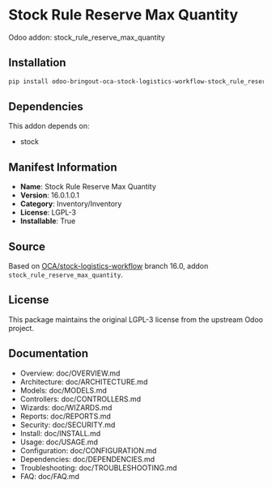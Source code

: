 # Stock Rule Reserve Max Quantity

Odoo addon: stock_rule_reserve_max_quantity

## Installation

```bash
pip install odoo-bringout-oca-stock-logistics-workflow-stock_rule_reserve_max_quantity
```

## Dependencies

This addon depends on:
- stock

## Manifest Information

- **Name**: Stock Rule Reserve Max Quantity
- **Version**: 16.0.1.0.1
- **Category**: Inventory/Inventory
- **License**: LGPL-3
- **Installable**: True

## Source

Based on [OCA/stock-logistics-workflow](https://github.com/OCA/stock-logistics-workflow) branch 16.0, addon `stock_rule_reserve_max_quantity`.

## License

This package maintains the original LGPL-3 license from the upstream Odoo project.

## Documentation

- Overview: doc/OVERVIEW.md
- Architecture: doc/ARCHITECTURE.md
- Models: doc/MODELS.md
- Controllers: doc/CONTROLLERS.md
- Wizards: doc/WIZARDS.md
- Reports: doc/REPORTS.md
- Security: doc/SECURITY.md
- Install: doc/INSTALL.md
- Usage: doc/USAGE.md
- Configuration: doc/CONFIGURATION.md
- Dependencies: doc/DEPENDENCIES.md
- Troubleshooting: doc/TROUBLESHOOTING.md
- FAQ: doc/FAQ.md

